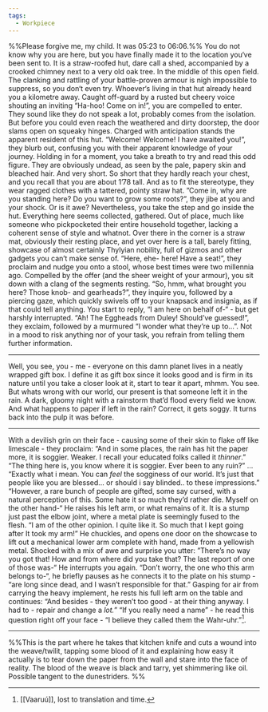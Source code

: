 ```yaml
---
tags:
  - Workpiece
---
```

%%Please forgive me, my child. It was 05:23 to 06:06.%%
You do not know why you are here, but you have finally made it to the location you‘ve been sent to.
It is a straw-roofed hut, dare call a shed, accompanied by a crooked chimney next to a very old oak tree. In the middle of this open field.
The clanking and rattling of your battle-proven armour is nigh impossible to suppress, so you don‘t even try. Whoever‘s living in that hut already heard you a kilometre away.
Caught off-guard by a rusted but cheery voice shouting an inviting “Ha-hoo! Come on in!”, you are compelled to enter. They sound like they do not speak a lot, probably comes from the isolation. 
But before you could even reach the weathered and dirty doorstep, the door slams open on squeaky hinges. Charged with anticipation stands the apparent resident of this hut. “Welcome! Welcome! I have awaited you!”, they blurb out, confusing you with their apparent knowledge of your journey. 
Holding in for a moment, you take a breath to try and read this odd figure. They are obviously undead, as seen by the pale, papery skin and bleached hair. And very short. So short that they hardly reach your chest, and you recall that you are about 1’78 tall. And as to fit the stereotype, they wear ragged clothes with a tattered, pointy straw hat. 
”Come in, why are you standing here? Do you want to grow some roots?”, they jibe at you and your shock. Or is it awe? Nevertheless, you take the step and go inside the hut. 
Everything here seems collected, gathered. Out of place, much like someone who pickpocketed their entire household together, lacking a coherent sense of style and whatnot. Over there in the corner is a straw mat, obviously their resting place, and yet over here is a tall, barely fitting, showcase of almost certainly Thylyian nobility, full of gizmos and other gadgets you can’t make sense of. 
“Here, ehe- here! Have a seat!”, they proclaim and nudge you onto a stool, whose best times were two millennia ago. Compelled by the offer (and the sheer weight of your armour), you sit down with a clang of the segments resting. 
“So, hmm, what brought you here? Those knob- and gearheads?”, they inquire you, followed by a piercing gaze, which quickly swivels off to your knapsack and insignia, as if that could tell anything. 
You start to reply, “I am here on behalf of-“ - but get harshly interrupted. 
“Ah! The Eggheads from Duley! Should’ve guessed!”, they exclaim, followed by a murmured “I wonder what they’re up to…”.
Not in a mood to risk anything nor of your task, you refrain from telling them further information. 
***
Well, you see, you - me - everyone on this damn planet lives in a neatly wrapped gift box. I define it as gift box since it looks good and is firm in its nature until you take a closer look at it, start to tear it apart, mhmm. You see. 
But whats wrong with our world, our present is that someone left it in the rain. A dark, gloomy night with a rainstorm that’d flood every field we know. And what happens to paper if left in the rain? Correct, it gets soggy. It turns back into the pulp it was before. 
***
With a devilish grin on their face - causing some of their skin to flake off like limescale - they proclaim: 
“And in some places, the rain has hit the paper more, it is soggier. Weaker. I recall your educated folks called it *thinner*.”
“The thing here is, you know where it is soggier. Ever been to any ruin?”
…
“Exactly what i mean. You can *feel* the sogginess of our world. It’s just that people like you are blessed… or should i say blinded.. to these impressions.”
“However, a rare bunch of people are gifted, some say cursed, with a natural perception of this. Some hate it so much they’d rather die. Myself on the other hand-“
He raises his left arm, or what remains of it. It is a stump just past the elbow joint, where a metal plate is seemingly fused to the flesh.
“I am of the other opinion. I quite like it. So much that I kept going after It took my arm!”
He chuckles, and opens one door on the showcase to lift out a mechanical lower arm complete with hand, made from a yellowish metal. 
Shocked with a mix of awe and surprise you utter: ”There’s no way you got that! How and from where did you take that? The last report of one of those was-“ He interrupts you again. 
“Don’t worry, the one who this arm belongs to-“, he briefly pauses as he connects it to the plate on his stump - “are long since dead, and I wasn’t responsible for that.” Gasping for air from carrying the heavy implement, he rests his full left arm on the table and continues: “And besides - they weren’t too good - at their thing anyway. I had to - repair and change a *lot.*” “If you really need a name” - he read this question right off your face - “I believe they called them the Wahr-uhr.”[^1].
***
%%This is the part where he takes that kitchen knife and cuts a wound into the weave/twilit, tapping some blood of it and explaining how easy it actually is to tear down the paper from the wall and stare into the face of reality. The blood of the weave is black and tarry, yet shimmering like oil. Possible tangent to the dunestriders. %%

[^1]:[[Vaaruú]], lost to translation and time.